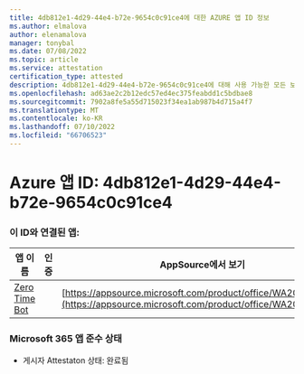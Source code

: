```yaml
---
title: 4db812e1-4d29-44e4-b72e-9654c0c91ce4에 대한 AZURE 앱 ID 정보
ms.author: elmalova
author: elenamalova
manager: tonybal
ms.date: 07/08/2022
ms.topic: article
ms.service: attestation
certification_type: attested
description: 4db812e1-4d29-44e4-b72e-9654c0c91ce4에 대해 사용 가능한 모든 보안 및 규정 준수 정보입니다.
ms.openlocfilehash: ad63ae2c2b12edc57ed4ec375feabdd1c5bdbae8
ms.sourcegitcommit: 7902a8fe5a55d715023f34ea1ab987b4d715a4f7
ms.translationtype: MT
ms.contentlocale: ko-KR
ms.lasthandoff: 07/10/2022
ms.locfileid: "66706523"
---
```

# <a name="azure-app-id-4db812e1-4d29-44e4-b72e-9654c0c91ce4"></a>Azure 앱 ID: 4db812e1-4d29-44e4-b72e-9654c0c91ce4


### <a name="apps-associated-with-this-id"></a>이 ID와 연결된 앱:
| **앱 이름** | **인증** | **AppSource에서 보기** |
|--------------|---------------|-----------------------|
| [Zero Time Bot](../forward/WA200003717.md) |  | [https://appsource.microsoft.com/product/office/WA200003717](https://appsource.microsoft.com/product/office/WA200003717) |

### <a name="microsoft-365-app-compliance-status"></a>Microsoft 365 앱 준수 상태
- 게시자 Attestaton 상태: 완료됨
